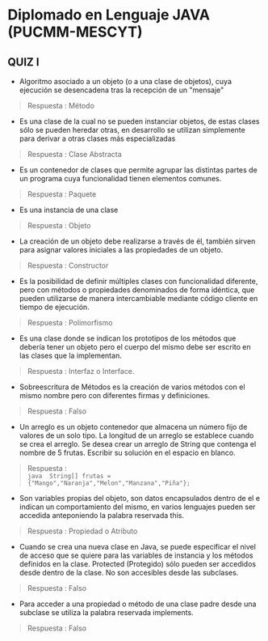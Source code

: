 # Diplomado en Lenguaje JAVA (PUCMM-MESCYT)
## QUIZ I

* Algoritmo asociado a un objeto (o a una clase de objetos), cuya ejecución se desencadena tras la recepción de un "mensaje"
 > Respuesta : Método

* Es una clase de la cual no se pueden instanciar objetos, de estas clases sólo se pueden heredar otras, en desarrollo se utilizan simplemente para derivar a otras clases más especializadas 
> Respuesta : Clase Abstracta

* Es un contenedor de clases que permite agrupar las distintas partes de un programa cuya funcionalidad tienen elementos comunes. 
> Respuesta : Paquete

* Es una instancia de una clase 
>  Respuesta : Objeto

* La creación de un objeto debe realizarse a través de él, también sirven para asignar valores iniciales a las propiedades de un objeto.
>  Respuesta : Constructor

*  Es la posibilidad de definir múltiples clases con funcionalidad diferente, pero con métodos o propiedades denominados de forma idéntica, que pueden utilizarse de manera intercambiable mediante código cliente en tiempo de ejecución. 
>  Respuesta : Polimorfismo

* Es una clase donde se indican los prototipos de los métodos que debería tener un objeto pero el cuerpo del mismo debe ser escrito en las clases que la implementan. 
 > Respuesta : Interfaz o Interface.

* Sobreescritura de Métodos es la creación de varios métodos con el mismo nombre pero con diferentes firmas y definiciones. 
 > Respuesta : Falso

* Un arreglo es un objeto contenedor que almacena un número fijo de valores de un solo tipo. La longitud de un arreglo se establece cuando se crea el arreglo. Se desea crear un arreglo de String que contenga el nombre de 5 frutas. Escribir su solución en el espacio en blanco. 
> Respuesta :  
     ```java 
     String[] frutas = {"Mango","Naranja","Melon","Manzana","Piña"};
     ```

* Son variables propias del objeto, son datos encapsulados dentro de el e indican un comportamiento del mismo, en varios lenguajes pueden ser accedida anteponiendo la palabra reservada this. 
> Respuesta : Propiedad o Atributo

* Cuando se crea una nueva clase en Java, se puede especificar el nivel de acceso que se quiere para las variables de instancia y los métodos definidos en la clase. Protected (Protegido) sólo pueden ser accedidos desde dentro de la clase. No son accesibles desde las subclases.
> Respuesta : Falso

* Para acceder a una propiedad o método de una clase padre desde una subclase se utiliza la palabra reservada implements​. 
> Respuesta : Falso
